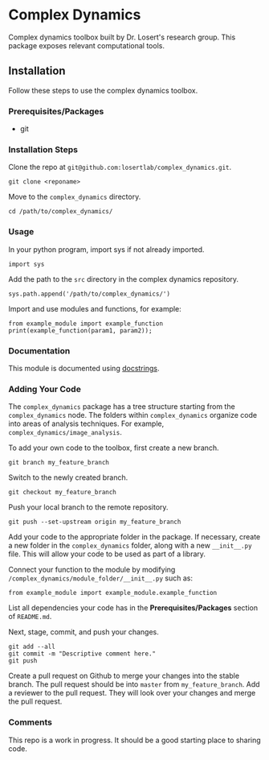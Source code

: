 # Complex Dynamics

Complex dynamics toolbox built by Dr. Losert's research group. This package exposes relevant computational tools.

## Installation

Follow these steps to use the complex dynamics toolbox.

### Prerequisites/Packages

- git

### Installation Steps

Clone the repo at `git@github.com:losertlab/complex_dynamics.git`.

`git clone <reponame>`

Move to the `complex_dynamics` directory.

`cd /path/to/complex_dynamics/`

### Usage

In your python program, import sys if not already imported.

`import sys`

Add the path to the `src` directory in the complex dynamics repository.

`sys.path.append('/path/to/complex_dynamics/')`

Import and use modules and functions, for example:

```
from example_module import example_function
print(example_function(param1, param2));
```

### Documentation

This module is documented using [docstrings](https://www.datacamp.com/tutorial/docstrings-python).

### Adding Your Code

The `complex_dynamics` package has a tree structure starting from the `complex_dynamics` node. The folders within `complex_dynamics` organize code into areas of analysis techniques. For example, `complex_dynamics/image_analysis`.

To add your own code to the toolbox, first create a new branch.

`git branch my_feature_branch`

Switch to the newly created branch.

`git checkout my_feature_branch`

Push your local branch to the remote repository.

`git push --set-upstream origin my_feature_branch`

Add your code to the appropriate folder in the package. If necessary, create a new folder in the `complex_dynamics` folder, along with a new `__init__.py` file. This will allow your code to be used as part of a library. 

Connect your function to the module by modifying `/complex_dynamics/module_folder/__init__.py` such as:

`from example_module import example_module.example_function`

List all dependencies your code has in the **Prerequisites/Packages** section of `README.md`.

Next, stage, commit, and push your changes.

```
git add --all
git commit -m "Descriptive comment here."
git push
```

Create a pull request on Github to merge your changes into the stable branch. The pull request should be into `master` from `my_feature_branch`. Add a reviewer to the pull request. They will look over your changes and merge the pull request.

### Comments

This repo is a work in progress. It should be a good starting place to sharing code.
